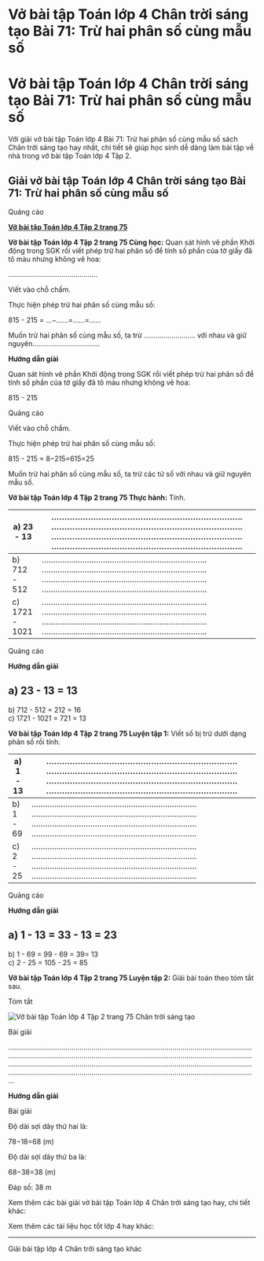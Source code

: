 # Vở bài tập Toán lớp 4 Chân trời sáng tạo Bài 71: Trừ hai phân số cùng mẫu số

# Vở bài tập Toán lớp 4 Chân trời sáng tạo Bài 71: Trừ hai phân số cùng mẫu số

Với giải vở bài tập Toán lớp 4 Bài 71: Trừ hai phân số cùng mẫu số sách Chân trời sáng tạo hay nhất, chi tiết sẽ giúp học sinh dễ dàng làm bài tập về nhà trong vở bài tập Toán lớp 4 Tập 2.

## Giải vở bài tập Toán lớp 4 Chân trời sáng tạo Bài 71: Trừ hai phân số cùng mẫu số

Quảng cáo

[**Vở bài tập Toán lớp 4 Tập 2 trang 75**](https://vietjack.com/vbt-toan-4-ct/vbt-toan-lop-4-tap-2-trang-75-chan-troi.jsp)

**Vở bài tập Toán lớp 4 Tập 2 trang 75 Cùng học:** Quan sát hình vẽ phần Khởi động trong SGK rồi viết phép trừ hai phân số để tính số phần của tờ giấy đã tô màu nhưng không vẽ hoa:

………………………………………

Viết vào chỗ chấm.

Thực hiện phép trừ hai phân số cùng mẫu số:

815 \- 215 = ...−......=......=......

Muốn trừ hai phân số cùng mẫu số, ta trừ …………………….. với nhau và giữ nguyên…………………………….

**Hướng dẫn giải**

Quan sát hình vẽ phần Khởi động trong SGK rồi viết phép trừ hai phân số để tính số phần của tờ giấy đã tô màu nhưng không vẽ hoa:

815 \- 215

Quảng cáo

Viết vào chỗ chấm.

Thực hiện phép trừ hai phân số cùng mẫu số:

815 \- 215 = 8−215=615=25

Muốn trừ hai phân số cùng mẫu số, ta trừ các tử số với nhau và giữ nguyên mẫu số.

**Vở bài tập Toán lớp 4 Tập 2 trang 75 Thực hành:** Tính.

a) 23 \- 13 |  ………………………………………………………………. ………………………………………………………………. ………………………………………………………………. ……………………………………………………………….  
---|---  
b) 712 \- 512 |  ………………………………………………………………. ………………………………………………………………. ………………………………………………………………. ……………………………………………………………….  
c) 1721 \- 1021 |  ………………………………………………………………. ………………………………………………………………. ………………………………………………………………. ……………………………………………………………….  
  
Quảng cáo

**Hướng dẫn giải**

a) 23 \- 13 = 13  
---  
b) 712 \- 512 = 212 = 16  
c) 1721 \- 1021 = 721 = 13  
  
**Vở bài tập Toán lớp 4 Tập 2 trang 75 Luyện tập 1:** Viết số bị trừ dưới dạng phân số rồi tính.

a) 1 - 13 |  ………………………………………………………………. ………………………………………………………………. ………………………………………………………………. ……………………………………………………………….  
---|---  
b) 1 - 69 |  ………………………………………………………………. ………………………………………………………………. ………………………………………………………………. ……………………………………………………………….  
c) 2 - 25 |  ………………………………………………………………. ………………………………………………………………. ………………………………………………………………. ……………………………………………………………….  
  
Quảng cáo

**Hướng dẫn giải**

a) 1 - 13 = 33 \- 13 = 23  
---  
b) 1 - 69 = 99 \- 69 = 39= 13  
c) 2 - 25 = 105 \- 25 = 85  
  
**Vở bài tập Toán lớp 4 Tập 2 trang 75 Luyện tập 2:** Giải bài toán theo tóm tắt sau.

Tóm tắt

![Vở bài tập Toán lớp 4 Tập 2 trang 75 Chân trời sáng tạo](https://vietjack.com/vbt-toan-4-ct/images/vbt-toan-lop-4-tap-2-trang-75-chan-troi.PNG)

Bài giải

………………………………………………………………………………………………………………………………………………………………………………………………………………………………………………………………………………………………………………………………………………………………………………………………………………………………………………………

**Hướng dẫn giải**

Bài giải

Độ dài sợi dây thứ hai là:

78−18=68 (m)

Độ dài sợi dây thứ ba là:

68−38=38 (m)

Đáp số: 38 m

Xem thêm các bài giải vở bài tập Toán lớp 4 Chân trời sáng tạo hay, chi tiết khác:

Xem thêm các tài liệu học tốt lớp 4 hay khác:

* * *

Giải bài tập lớp 4 Chân trời sáng tạo khác
